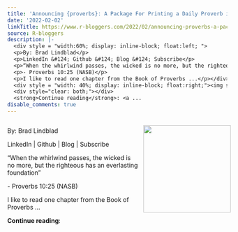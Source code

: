 ```yaml
---
title: 'Announcing {proverbs}: A Package For Printing a Daily Proverb in R'
date: '2022-02-02'
linkTitle: https://www.r-bloggers.com/2022/02/announcing-proverbs-a-package-for-printing-a-daily-proverb-in-r/
source: R-bloggers
description: |-
  <div style = "width:60%; display: inline-block; float:left; ">
  <p>By: Brad Lindblad</p>
  <p>LinkedIn &#124; Github &#124; Blog &#124; Subscribe</p>
  <p>“When the whirlwind passes, the wicked is no more, but the righteous has an everlasting foundation”</p>
  <p>- Proverbs 10:25 (NASB)</p>
  <p>I like to read one chapter from the Book of Proverbs ...</p></div>
  <div style = "width: 40%; display: inline-block; float:right;"><img src=' https://technistema.com/images/proverbs/hero.png' width = "200" style = "padding: 10px;" /></div>
  <div style="clear: both;"></div>
  <strong>Continue reading</strong>: <a ...
disable_comments: true
---
```

<div style = "width:60%; display: inline-block; float:left; ">
<p>By: Brad Lindblad</p>
<p>LinkedIn &#124; Github &#124; Blog &#124; Subscribe</p>
<p>“When the whirlwind passes, the wicked is no more, but the righteous has an everlasting foundation”</p>
<p>- Proverbs 10:25 (NASB)</p>
<p>I like to read one chapter from the Book of Proverbs ...</p></div>
<div style = "width: 40%; display: inline-block; float:right;"><img src=' https://technistema.com/images/proverbs/hero.png' width = "200" style = "padding: 10px;" /></div>
<div style="clear: both;"></div>
<strong>Continue reading</strong>: <a ...